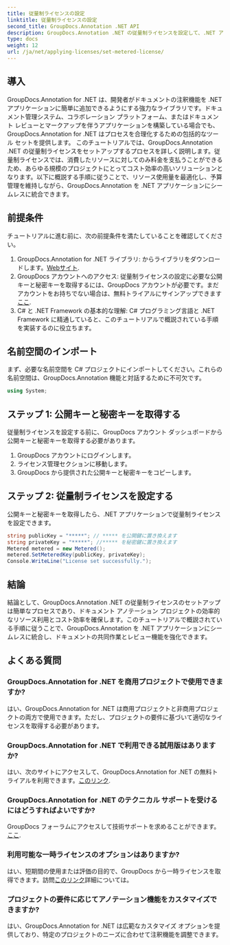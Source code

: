 ```yaml
---
title: 従量制ライセンスの設定
linktitle: 従量制ライセンスの設定
second_title: GroupDocs.Annotation .NET API
description: GroupDocs.Annotation .NET の従量制ライセンスを設定して、.NET アプリケーションのリソース使用量とドキュメント注釈機能を設定する方法について説明します。
type: docs
weight: 12
url: /ja/net/applying-licenses/set-metered-license/
---
```

## 導入
GroupDocs.Annotation for .NET は、開発者がドキュメントの注釈機能を .NET アプリケーションに簡単に追加できるようにする強力なライブラリです。ドキュメント管理システム、コラボレーション プラットフォーム、またはドキュメント レビューとマークアップを伴うアプリケーションを構築している場合でも、GroupDocs.Annotation for .NET はプロセスを合理化するための包括的なツール セットを提供します。
このチュートリアルでは、GroupDocs.Annotation .NET の従量制ライセンスをセットアップするプロセスを詳しく説明します。従量制ライセンスでは、消費したリソースに対してのみ料金を支払うことができるため、あらゆる規模のプロジェクトにとってコスト効率の高いソリューションとなります。以下に概説する手順に従うことで、リソース使用量を最適化し、予算管理を維持しながら、GroupDocs.Annotation を .NET アプリケーションにシームレスに統合できます。
## 前提条件
チュートリアルに進む前に、次の前提条件を満たしていることを確認してください。
1.  GroupDocs.Annotation for .NET ライブラリ: からライブラリをダウンロードします。[Webサイト](https://releases.groupdocs.com/annotation/net/).
2. GroupDocs アカウントへのアクセス: 従量制ライセンスの設定に必要な公開キーと秘密キーを取得するには、GroupDocs アカウントが必要です。まだアカウントをお持ちでない場合は、無料トライアルにサインアップできます[ここ](https://releases.groupdocs.com/).
3. C# と .NET Framework の基本的な理解: C# プログラミング言語と .NET Framework に精通していると、このチュートリアルで概説されている手順を実装するのに役立ちます。

## 名前空間のインポート
まず、必要な名前空間を C# プロジェクトにインポートしてください。これらの名前空間は、GroupDocs.Annotation 機能と対話するために不可欠です。
```csharp
using System;
```
## ステップ 1: 公開キーと秘密キーを取得する
従量制ライセンスを設定する前に、GroupDocs アカウント ダッシュボードから公開キーと秘密キーを取得する必要があります。
1. GroupDocs アカウントにログインします。
2. ライセンス管理セクションに移動します。
3. GroupDocs から提供された公開キーと秘密キーをコピーします。
## ステップ 2: 従量制ライセンスを設定する
公開キーと秘密キーを取得したら、.NET アプリケーションで従量制ライセンスを設定できます。
```csharp
string publicKey = "*****"; // ***** を公開鍵に置き換えます
string privateKey = "*****"; //***** を秘密鍵に置き換えます
Metered metered = new Metered();
metered.SetMeteredKey(publicKey, privateKey);
Console.WriteLine("License set successfully.");
```

## 結論
結論として、GroupDocs.Annotation .NET の従量制ライセンスのセットアップは簡単なプロセスであり、ドキュメント アノテーション プロジェクトの効率的なリソース利用とコスト効率を確保します。このチュートリアルで概説されている手順に従うことで、GroupDocs.Annotation を .NET アプリケーションにシームレスに統合し、ドキュメントの共同作業とレビュー機能を強化できます。
## よくある質問
### GroupDocs.Annotation for .NET を商用プロジェクトで使用できますか?
はい、GroupDocs.Annotation for .NET は商用プロジェクトと非商用プロジェクトの両方で使用できます。ただし、プロジェクトの要件に基づいて適切なライセンスを取得する必要があります。
### GroupDocs.Annotation for .NET で利用できる試用版はありますか?
はい、次のサイトにアクセスして、GroupDocs.Annotation for .NET の無料トライアルを利用できます。[このリンク](https://releases.groupdocs.com/).
### GroupDocs.Annotation for .NET のテクニカル サポートを受けるにはどうすればよいですか?
 GroupDocs フォーラムにアクセスして技術サポートを求めることができます。[ここ](https://forum.groupdocs.com/c/annotation/10).
### 利用可能な一時ライセンスのオプションはありますか?
はい、短期間の使用または評価の目的で、GroupDocs から一時ライセンスを取得できます。訪問[このリンク](https://purchase.groupdocs.com/temporary-license/)詳細については。
### プロジェクトの要件に応じてアノテーション機能をカスタマイズできますか?
はい、GroupDocs.Annotation for .NET は広範なカスタマイズ オプションを提供しており、特定のプロジェクトのニーズに合わせて注釈機能を調整できます。
